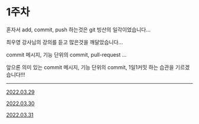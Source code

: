 # 1주차 


혼자서 add, commit, push 하는것은 git 빙산의 일각이었습니다...

최우영 강사님의 강의를 듣고 많은것을 깨달았습니다...

commit 메시지, 기능 단위의 commit, pull-request ...

앞으론 의미 있는 commit 메시지, 기능 단위의 commit, 1일1커밋 하는 습관을 기르겠습니다!!!


<hr/>

[2022.03.29](https://github.com/ijs1103/TIL/blob/main/fastcampus/20220329.md)

[2022.03.30](https://github.com/ijs1103/TIL/blob/main/fastcampus/20220330.md)

[2022.03.31](https://github.com/ijs1103/TIL/blob/main/fastcampus/20220331.md)
